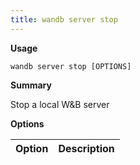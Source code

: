 ```yaml
---
title: wandb server stop
---
```


**Usage**

`wandb server stop [OPTIONS]`

**Summary**

Stop a local W&B server


**Options**

| **Option** | **Description** |
| :--- | :--- |



